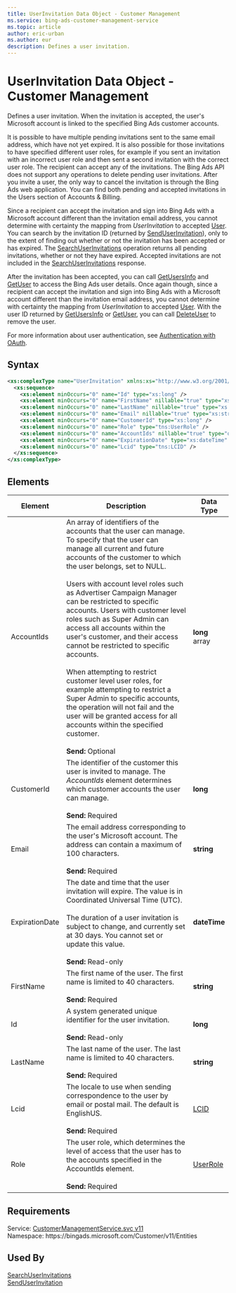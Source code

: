 ```yaml
---
title: UserInvitation Data Object - Customer Management
ms.service: bing-ads-customer-management-service
ms.topic: article
author: eric-urban
ms.author: eur
description: Defines a user invitation.
---
```

# UserInvitation Data Object - Customer Management
Defines a user invitation. When the invitation is accepted, the user's Microsoft account is linked to the specified Bing Ads customer accounts.

It is possible to have multiple pending invitations sent to the same email address, which have not yet expired. It is also possible for those invitations to have specified different user roles, for example if you sent an invitation with an incorrect user role and then sent a second invitation with the correct user role. The recipient can accept any of the invitations. The Bing Ads API does not support any operations to delete pending user invitations. After you invite a user, the only way to cancel the invitation is through the Bing Ads web application. You can find both pending and accepted invitations in the Users section of Accounts & Billing.

Since a recipient can accept the invitation and sign into Bing Ads with a Microsoft account different than the invitation email address, you cannot determine with certainty the mapping from *UserInvitation* to accepted [User](user.md). You can search by the invitation ID (returned by [SendUserInvitation](senduserinvitation.md)), only to the extent of finding out whether or not the invitation has been accepted or has expired. The [SearchUserInvitations](searchuserinvitations.md) operation returns all pending invitations, whether or not they have expired. Accepted invitations are not included in the [SearchUserInvitations](searchuserinvitations.md) response.  

After the invitation has been accepted, you can call [GetUsersInfo](getusersinfo.md) and [GetUser](getuser.md) to access the Bing Ads user details. Once again though, since a recipient can accept the invitation and sign into Bing Ads with a Microsoft account different than the invitation email address, you cannot determine with certainty the mapping from *UserInvitation* to accepted [User](user.md). With the user ID returned by [GetUsersInfo](getusersinfo.md) or [GetUser](getuser.md), you can call [DeleteUser](deleteuser.md) to remove the user.

For more information about user authentication, see [Authentication with OAuth](../guides/authentication-oauth.md).

## Syntax
```xml
<xs:complexType name="UserInvitation" xmlns:xs="http://www.w3.org/2001/XMLSchema">
  <xs:sequence>
    <xs:element minOccurs="0" name="Id" type="xs:long" />
    <xs:element minOccurs="0" name="FirstName" nillable="true" type="xs:string" />
    <xs:element minOccurs="0" name="LastName" nillable="true" type="xs:string" />
    <xs:element minOccurs="0" name="Email" nillable="true" type="xs:string" />
    <xs:element minOccurs="0" name="CustomerId" type="xs:long" />
    <xs:element minOccurs="0" name="Role" type="tns:UserRole" />
    <xs:element minOccurs="0" name="AccountIds" nillable="true" type="q6:ArrayOflong" xmlns:q6="http://schemas.microsoft.com/2003/10/Serialization/Arrays" />
    <xs:element minOccurs="0" name="ExpirationDate" type="xs:dateTime" />
    <xs:element minOccurs="0" name="Lcid" type="tns:LCID" />
  </xs:sequence>
</xs:complexType>
```

## <a name="elements"></a>Elements


|Element|Description|Data Type|
|-----------|---------------|-------------|
|<a name="accountids"></a>AccountIds|An array of identifiers of the accounts that the user can manage. To specify that the user can manage all current and future accounts of the customer to which the user belongs, set to NULL.<br /><br />Users with account level roles such as Advertiser Campaign Manager can be restricted to specific accounts. Users with customer level roles such as Super Admin can access all accounts within the user's customer, and their access cannot be restricted to specific accounts.<br /><br /> When attempting to restrict customer level user roles, for example attempting to restrict a Super Admin to specific accounts, the operation will not fail and the user will be granted access for all accounts within the specified customer.<br/><br/>**Send:** Optional|**long** array|
|<a name="customerid"></a>CustomerId|The identifier of the customer this user is invited to manage. The *AccountIds* element determines which customer accounts the user can manage.<br/><br/>**Send:** Required|**long**|
|<a name="email"></a>Email|The email address corresponding to the user's Microsoft account. The address can contain a maximum of 100 characters.<br/><br/>**Send:** Required|**string**|
|<a name="expirationdate"></a>ExpirationDate|The date and time that the user invitation will expire. The value is in Coordinated Universal Time (UTC).<br /><br /> The duration of a user invitation is subject to change, and currently set at 30 days. You cannot set or update this value.<br/><br/>**Send:** Read-only|**dateTime**|
|<a name="firstname"></a>FirstName|The first name of the user. The first name is limited to 40 characters.<br/><br/>**Send:** Required|**string**|
|<a name="id"></a>Id|A system generated unique identifier for the user invitation.<br/><br/>**Send:** Read-only|**long**|
|<a name="lastname"></a>LastName|The last name of the user. The last name is limited to 40 characters.<br/><br/>**Send:** Required|**string**|
|<a name="lcid"></a>Lcid|The locale to use when sending correspondence to the user by email or postal mail. The default is EnglishUS.<br/><br/>**Send:** Required|[LCID](lcid.md)|
|<a name="role"></a>Role|The user role, which determines the level of access that the user has to the accounts specified in the AccountIds element.<br/><br/>**Send:** Required|[UserRole](userrole.md)|

## Requirements
Service: [CustomerManagementService.svc v11](https://clientcenter.api.bingads.microsoft.com/Api/CustomerManagement/v11/CustomerManagementService.svc)  
Namespace: https\://bingads.microsoft.com/Customer/v11/Entities  

## Used By
[SearchUserInvitations](searchuserinvitations.md)  
[SendUserInvitation](senduserinvitation.md)  
